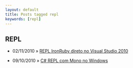 ```yaml
---
layout: default
title: Posts tagged repl
keywords: [repl]
---
```

<h2 class="category">REPL</h2>
<ul class="posts">
<li>
<p>
<span class="date">02/11/2010</span> &raquo; 
<a href="/blog/repl-ironruby-direto-no-visual-studio-2010">REPL IronRuby direto no Visual Studio 2010</a>
</p>
</li> 
<li>
<p>
<span class="date">09/10/2010</span> &raquo; 
<a href="/blog/c-repl-com-mono-no-windows">C# REPL com Mono no Windows</a>
</p>
</li> 
</ul>
